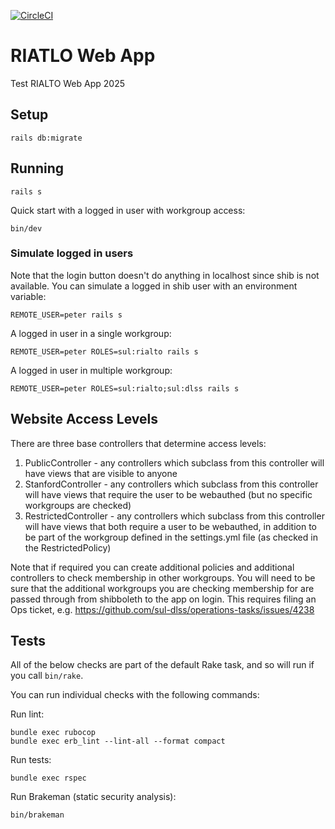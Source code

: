 [![CircleCI](https://dl.circleci.com/status-badge/img/gh/sul-dlss-labs/rialto-web/tree/main.svg?style=svg)](https://dl.circleci.com/status-badge/redirect/gh/sul-dlss-labs/rialto-web/tree/main)

# RIATLO Web App

Test RIALTO Web App 2025

## Setup

```
rails db:migrate
```

## Running

```
rails s
```

Quick start with a logged in user with workgroup access:
```
bin/dev
```

### Simulate logged in users

Note that the login button doesn't do anything in localhost since shib is not available.  You can simulate
a logged in shib user with an environment variable:

```
REMOTE_USER=peter rails s
```


A logged in user in a single workgroup:

```
REMOTE_USER=peter ROLES=sul:rialto rails s
```

A logged in user in multiple workgroup:
```
REMOTE_USER=peter ROLES=sul:rialto;sul:dlss rails s
```

## Website Access Levels

There are three base controllers that determine access levels:
1. PublicController - any controllers which subclass from this controller will have views that are visible to anyone
2. StanfordController - any controllers which subclass from this controller will have views that require the user to be webauthed (but no specific workgroups are checked)
3. RestrictedController - any controllers which subclass from this controller will have views that both require a user to be webauthed, in addition to be part of the workgroup defined in the settings.yml file (as checked in the RestrictedPolicy)

Note that if required you can create additional policies and additional controllers to check membership in other workgroups.  You will need to be sure that the additional workgroups you are checking membership for are passed through from shibboleth to the app on login.  This requires filing an Ops ticket, e.g. https://github.com/sul-dlss/operations-tasks/issues/4238

## Tests

All of the below checks are part of the default Rake task, and so will run if you call `bin/rake`.

You can run individual checks with the following commands:

Run lint:
```
bundle exec rubocop
bundle exec erb_lint --lint-all --format compact
```

Run tests:
```
bundle exec rspec
```

Run Brakeman (static security analysis):
```
bin/brakeman
```
